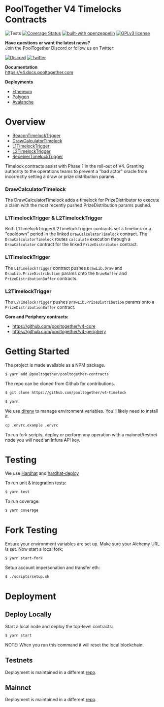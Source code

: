# PoolTogether V4 Timelocks Contracts

![Tests](https://github.com/pooltogether/v4-timelocks/actions/workflows/main.yml/badge.svg)
[![Coverage Status](https://coveralls.io/repos/github/pooltogether/v4-timelocks/badge.svg?branch=master)](https://coveralls.io/github/pooltogether/v4-timelocks?branch=master&asdf=1)
[![built-with openzeppelin](https://img.shields.io/badge/built%20with-OpenZeppelin-3677FF)](https://docs.openzeppelin.com/)
[![GPLv3 license](https://img.shields.io/badge/License-GPLv3-blue.svg)](http://perso.crans.org/besson/LICENSE.html)

<strong>Have questions or want the latest news?</strong>
<br/>Join the PoolTogether Discord or follow us on Twitter:

[![Discord](https://badgen.net/badge/icon/discord?icon=discord&label)](https://discord.gg/JFBPMxv5tr)
[![Twitter](https://badgen.net/badge/icon/twitter?icon=twitter&label)](https://twitter.com/PoolTogether_)

**Documentation**<br>
https://v4.docs.pooltogether.com

**Deployments**<br>
- [Ethereum](https://v4.docs.pooltogether.com/protocol/deployments/mainnet#mainnet)
- [Polygon](https://v4.docs.pooltogether.com/protocol/deployments/mainnet#polygon)
- [Avalanche](https://v4.docs.pooltogether.com/protocol/deployments/mainnet#avalanche)

# Overview
- [BeaconTimelockTrigger](/contracts/BeaconTimelockTrigger.sol)
- [DrawCalculatorTimelock](/contracts/DrawCalculatorTimelock.sol)
- [L1TimelockTrigger](/contracts/L1TimelockTrigger.sol)
- [L2TimelockTrigger](/contracts/L2TimelockTrigger.sol)
- [ReceiverTimelockTrigger](/contracts/ReceiverTimelockTrigger.sol)

Timelock contracts assist with Phase 1 in the roll-out of V4. Granting authority to the operations teams to prevent a "bad actor" oracle from incorrectly setting a draw or prize distribution params. 

### DrawCalculatorTimelock
The DrawCalculatorTimelock adds a timelock for PrizeDistributor to execute a claim with the most recently pushed PrizeDistribution params pushed. 

### L1TimelockTrigger & L2TimelockTrigger
Both L1TimelockTrigger/L2TimelockTrigger contracts set a timelock or a "cooldown" period in the linked `DrawCalculatorTimelock` contract. The `DrawCalculatorTimelock` routes `calculate` execution through a `DrawCalculator` contract for the linked `PrizeDistributor` contract.

### L1TimelockTrigger
The `L1TimelockTrigger` contract pushes `DrawLib.Draw` and `DrawLib.PrizeDistribution` params onto the `DrawBuffer` and `PrizeDistributionBuffer` contracts.

### L2TimelockTrigger
The `L2TimelockTrigger` pushes `DrawLib.PrizeDistribution` params onto a `PrizeDistributionBuffer` contract.

**Core and Periphery contracts:**

- https://github.com/pooltogether/v4-core
- https://github.com/pooltogether/v4-periphery

# Getting Started

The project is made available as a NPM package.

```sh
$ yarn add @pooltogether/pooltogether-contracts
```

The repo can be cloned from Github for contributions.

```sh
$ git clone https://github.com/pooltogether/v4-timelock
```

```sh
$ yarn
```

We use [direnv](https://direnv.net/) to manage environment variables.  You'll likely need to install it.

```sh
cp .envrc.example .envrc
```

To run fork scripts, deploy or perform any operation with a mainnet/testnet node you will need an Infura API key.

# Testing

We use [Hardhat](https://hardhat.dev) and [hardhat-deploy](https://github.com/wighawag/hardhat-deploy)

To run unit & integration tests:

```sh
$ yarn test
```

To run coverage:

```sh
$ yarn coverage
```

# Fork Testing

Ensure your environment variables are set up.  Make sure your Alchemy URL is set.  Now start a local fork:

```sh
$ yarn start-fork
```

Setup account impersonation and transfer eth:

```sh
$ ./scripts/setup.sh
```

# Deployment

## Deploy Locally

Start a local node and deploy the top-level contracts:

```bash
$ yarn start
```

NOTE: When you run this command it will reset the local blockchain.

## Testnets
Deployment is maintained in a different [repo](https://github.com/pooltogether/v4-testnet).

## Mainnet
Deployment is maintained in a different [repo](https://github.com/pooltogether/v4-mainnet).

